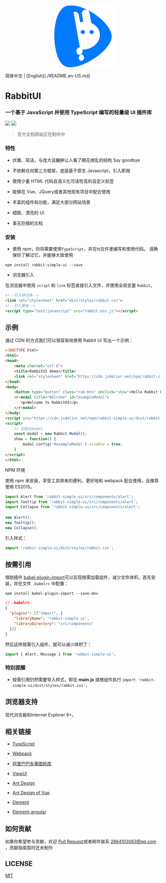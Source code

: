 <p align="center">
    <a href="https://github.com/niu-grandpa/rabbit-ui">
        <img width="200" src="./assets/logo.svg">
    </a>
</p>
简体中文 | [English](./README.en-US.md)

# RabbitUI

### 一个基于 JavaScript 并使用 TypeScript 编写的轻量级 UI 插件库

[![](https://img.shields.io/badge/npm-v1.4.0-orange)](https://www.npmjs.com/package/rabbit-simple-ui) [![](https://data.jsdelivr.com/v1/package/npm/rabbit-simple-ui/badge)](https://www.jsdelivr.com/package/npm/rabbit-simple-ui)

> 官方文档网站正在制作中

### 特性

- 优雅、简洁，与庞大且臃肿让人看了眼花缭乱的结构 Say goodbye

- 不依赖任何第三方框架，底层基于原生 Javascript，引入即用

- 使用少量 HTML 代码且语义化可读性高的自定义标签

- 能够在 Vue、JQuery或者其他现有项目中配合使用

- 丰富的组件和功能，满足大部分网站场景

- 细致、漂亮的 UI

- 事无巨细的文档

### 安装

- 使用 npm，你将需要使用`TypeScript`，并在ts文件里编写和使用代码。 请确保你了解过它，并能够大致使用

```text
npm install rabbit-simple-ui --save
```

- 浏览器引入

在浏览器中使用 `script` 和 `link` 标签直接引入文件，并使用全局变量 `Rabbit`。

```html
<!--引入样式库-->
<link rel="stylesheet" href="dist/styles/rabbit.css">
<!--引入脚本-->
<script type="text/javascript" src="rabbit.min.js"></script>
```

## 示例

通过 CDN 的方式我们可以很容易地使用 Rabbit UI 写出一个示例：

```html
<!DOCTYPE html>
<html>
<head>
    <meta charset="utf-8">
    <title>RabbitUI demo</title>
    <link rel="stylesheet" href="https://cdn.jsdelivr.net/npm/rabbit-simple-ui/dist/styles/rabbit.css">
</head>
<body>
    <button type="button" class="rab-btn" onclick="show">Hello Rabbit UI</button>
    <r-modal title="Welcome" id="exampleModal">
       <p>Welcome to RabbitUI</p>
    </r-modal>
</body>
<script src="https://cdn.jsdelivr.net/npm/rabbit-simple-ui/dist/rabbit.min.js"></script>
<script>
    // 初始化modal
    const modal = new Rabbit.Modal();
    show = function() {
        modal.config('#exampleModal').visable = true;  
    }
</script>
</html>
```

NPM 环境

使用 npm 来安装，享受工具带来的便利，更好地和 webpack 配合使用，且推荐使用 ES2015。

```ts
import Alert from 'rabbit-simple-ui/src/components/alert';
import Tooltip from 'rabbit-simple-ui/src/components/alert';
import Collapse from 'rabbit-simple-ui/src/components/alert';

new Alert();   
new Tooltip();
new Collapse();  
```

引入样式：

```ts
import 'rabbit-simple-ui/dist/styles/rabbit.css';
```

## 按需引用

 借助插件 [babel-plugin-import](https://github.com/ant-design/babel-plugin-import)可以实现按需加载组件，减少文件体积。首先安装，并在文件 `.babelrc` 中配置：

```text
npm install babel-plugin-import --save-dev
```

```json
// .babelrc
{
  "plugins": [["import", {
    "libraryName": "rabbit-simple-ui",
    "libraryDirectory": "src/components"
  }]]
}
```

然后这样按需引入组件，就可以减小体积了：

```ts
import { Alert, Message } from 'rabbit-simple-ui';
```

### 特别提醒

- 按需引用仍然需要导入样式，即在 **main.js** 或根组件执行 `import 'rabbit-simple-ui/dist/styles/rabbit.css';`

## 浏览器支持

现代浏览器和Internet Explorer 9+。

## 相关链接

- [TypeScript](https://www.tslang.cn/)

- [Webpack](http://webpack.github.io/)
- [阿里巴巴矢量图标库](https://www.iconfont.cn/)
- [ViewUI](https://www.iviewui.com/)
- [Ant Design](https://ant.design/index-cn)

- [Ant Design of Vue](https://2x.antdv.com/docs/vue/introduce-cn/)
- [Element](https://element.eleme.cn/)
- [Element-angular](https://element-angular.faas.ele.me/guide/install)

## 如何贡献

如果你希望参与贡献，欢迎 [Pull Request](https://github.com/vueComponent/ant-design-vue/pulls)或者邮件联系 2864103063@qq.com ，贡献指南暂时还未制作

## LICENSE

[MIT](https://github.com/niu-grandpa/RabbitUI/blob/master/LICENSE)